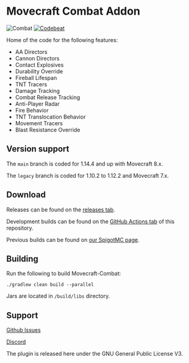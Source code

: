 # Movecraft Combat Addon
![Combat](https://github.com/APDevTeam/Movecraft-Combat/actions/workflows/gradle.yml/badge.svg)
[![Codebeat](https://codebeat.co/badges/8ea3227d-0125-4cd5-896f-834f66011791)](https://codebeat.co/projects/github-com-apdevteam-movecraft-combat-main)

Home of the code for the following features:
 - AA Directors
 - Cannon Directors
 - Contact Explosives
 - Durability Override
 - Fireball Lifespan
 - TNT Tracers
 - Damage Tracking
 - Combat Release Tracking
 - Anti-Player Radar
 - Fire Behavior
 - TNT Translocation Behavior
 - Movement Tracers
 - Blast Resistance Override

## Version support
The `main` branch is coded for 1.14.4 and up with Movecraft 8.x.

The `legacy` branch is coded for 1.10.2 to 1.12.2 and Movecraft 7.x.

## Download
Releases can be found on the [releases tab](https://github.com/APDevTeam/Movecraft-Combat/releases).

Development builds can be found on the [GitHub Actions tab](https://github.com/APDevTeam/Movecraft-Combat/actions) of this repository.

Previous builds can be found on [our SpigotMC page](https://www.spigotmc.org/resources/movecraft-combat.81574/).

## Building
Run the following to build Movecraft-Combat:
```
./gradlew clean build --parallel
```
Jars are located in `/build/libs` directory.

## Support
[Github Issues](https://github.com/APDevTeam/Movecraft-Combat/issues)

[Discord](http://bit.ly/JoinAP-Dev)

The plugin is released here under the GNU General Public License V3. 
